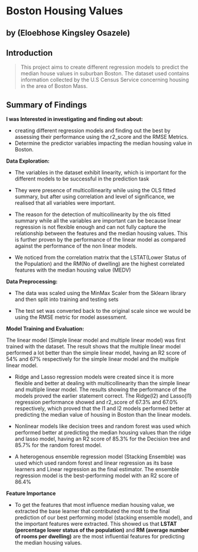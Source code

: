 #  Boston Housing Values

## by (Eloebhose Kingsley Osazele)

## Introduction
> This project aims to create different regression models to predict the median house values in suburban Boston. The dataset used contains information collected by the U.S Census Service concerning housing in the area of Boston Mass.

## Summary of Findings

**I was Interested in investigating and finding out about:**

- creating different regression models and finding out the best by assessing their performance using the r2_score and the RMSE Metrics.
- Determine the predictor variables impacting the median housing value in Boston. 

**Data Exploration:**

- The variables in the dataset exhibit linearity, which is important for the different models to be successful in the prediction task

- They were presence of multicollinearity while using the OLS fitted summary, but after using correlation and level of significance, we realised that all variables were important.

- The reason for the detection of multicollinearity by the ols fitted summary while all the variables are important can be because linear regression is not flexible enough and can not fully capture the relationship between the features and the median housing values. This is further proven by the performance of the linear model as compared against the performance of the non linear models.

- We noticed from the correlation matrix that the LSTAT(Lower Status of the Population) and the RM(No of dwelling) are the highest correlated features with the median housing value (MEDV)

**Data Preprocessing:**

- The data was scaled using the MinMax Scaler from the Sklearn library and then split into training and testing sets

- The test set was converted back to the original scale since we would be using the RMSE metric for model assessment.

**Model Training and Evaluation:**

The linear model (Simple linear model and multiple linear model) was first trained with the dataset. The result shows that the multiple linear model performed a lot better than the simple linear model, having an R2 score of 54% and 67% respectively for the simple linear model and the multiple linear model.

- Ridge and Lasso regression models were created since it is more flexible and better at dealing with multicollinearity than the simple linear and multiple linear model. The results showing the performance of the models proved the earlier statement correct. The Ridge(l2) and Lasso(l1) regression performance showed and r2_score of 67.3% and 67.0% respectively, which proved that the l1 and l2 models performed better at predicting the median value of housing in Boston than the linear models.

- Nonlinear models like decision trees and random forest was used which performed better at predicting the median housing values than the ridge and lasso model, having an R2 score of 85.3% for the Decision tree and 85.7% for the random forest model.

- A heterogenous ensemble regression model (Stacking Ensemble) was used which used random forest and linear regression as its base learners and Linear regression as the final estimator. The ensemble regression model is the best-performing model with an R2 score of 86.4%

**Feature Importance**

- To get the features that most influence median housing value, we extracted the base learner that contributed the most to the final prediction of our best performing model (stacking ensemble model), and the important features were extracted. This showed us that **LSTAT (percentage lower status of the population)** and **RM (average number of rooms per dwelling)** are the most influential features for predicting the median housing values.
